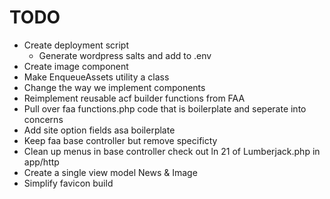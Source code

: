 # TODO

* Create deployment script
    * Generate wordpress salts and add to .env
* Create image component
* Make EnqueueAssets utility a class
* Change the way we implement components
* Reimplement reusable acf builder functions from FAA
* Pull over faa functions.php code that is boilerplate and seperate into concerns
* Add site option fields asa boilerplate
* Keep faa base controller but remove specificty
* Clean up menus in base controller check out ln 21 of Lumberjack.php in app/http
* Create a single view model News & Image
* Simplify favicon build
